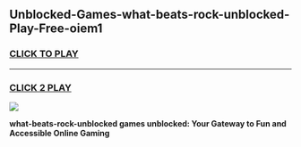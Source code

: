 
## Unblocked-Games-what-beats-rock-unblocked-Play-Free-oiem1
<h3>
<a href="https://premium76.site?title=what-beats-rock-unblocked&ref=20M">CLICK TO PLAY</a></h3>
<hr>

<h3>
<a href="https://premium76.site?title=what-beats-rock-unblocked&ref=20M">CLICK 2 PLAY</a>
  
</h3>

<a href="https://premium76.site?title=what-beats-rock-unblocked&ref=19M"><img src="https://clearcache.store/games.png"></a>


**what-beats-rock-unblocked games unblocked: Your Gateway to Fun and Accessible Online Gaming**
